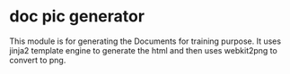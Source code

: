 # doc pic generator
This module is for generating the Documents for training purpose. It uses jinja2 template engine to generate the html and then uses webkit2png to convert to png.